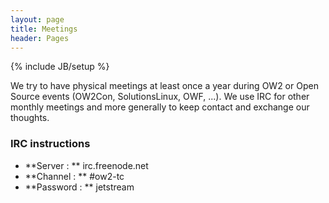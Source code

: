 ```yaml
---
layout: page
title: Meetings 
header: Pages
---
```

{% include JB/setup %}

We try to have physical meetings at least once a year during OW2 or Open Source events (OW2Con, SolutionsLinux, OWF, ...). We use IRC for other monthly meetings and more generally to keep contact and exchange our thoughts.

### IRC instructions

- **Server : ** irc.freenode.net
- **Channel : ** \#ow2-tc
- **Password : ** jetstream
